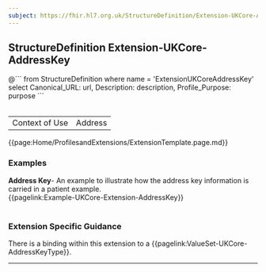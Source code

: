 ```yaml
---
subject: https://fhir.hl7.org.uk/StructureDefinition/Extension-UKCore-AddressKey
---
```

## StructureDefinition Extension-UKCore-AddressKey

<div id="transpose">
@```
from
	StructureDefinition
where
	name = 'ExtensionUKCoreAddressKey'
select
	Canonical_URL: url,
	Description: description,
	Profile_Purpose: purpose
```
</div>
<br>

<table id="addToTranspose">
<tr><td>Context of Use</td>
<td>Address</td>
</tr>
</table>

{{page:Home/ProfilesandExtensions/ExtensionTemplate.page.md}}

<div id="Examples" class="tabcontent">
  <h3>Examples</h3>
  <b>Address Key</b>- An example to illustrate how the address key information is carried in a patient example. </br>
{{pagelink:Example-UKCore-Extension-AddressKey}}
<br><br>
</div>

<h3 id="guidance-addresskey">Extension Specific Guidance</h3>
There is a binding within this extension to a {{pagelink:ValueSet-UKCore-AddressKeyType}}.

---
